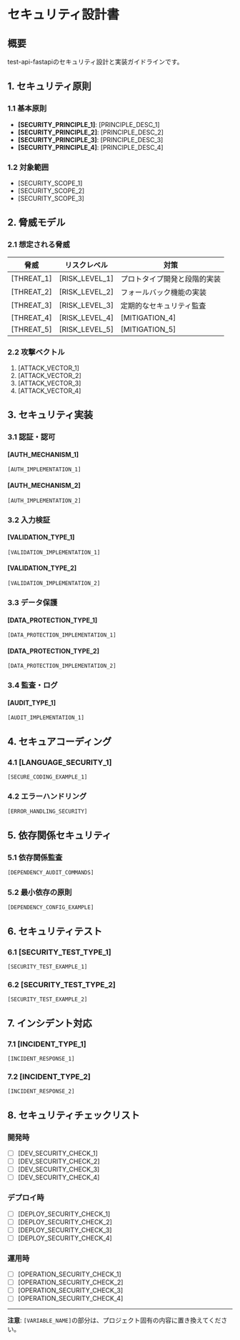 # セキュリティ設計書

## 概要

test-api-fastapiのセキュリティ設計と実装ガイドラインです。

## 1. セキュリティ原則

### 1.1 基本原則
- **[SECURITY_PRINCIPLE_1]**: [PRINCIPLE_DESC_1]
- **[SECURITY_PRINCIPLE_2]**: [PRINCIPLE_DESC_2]
- **[SECURITY_PRINCIPLE_3]**: [PRINCIPLE_DESC_3]
- **[SECURITY_PRINCIPLE_4]**: [PRINCIPLE_DESC_4]

### 1.2 対象範囲
- [SECURITY_SCOPE_1]
- [SECURITY_SCOPE_2]
- [SECURITY_SCOPE_3]

## 2. 脅威モデル

### 2.1 想定される脅威

| 脅威 | リスクレベル | 対策 |
|------|------------|------|
| [THREAT_1] | [RISK_LEVEL_1] | プロトタイプ開発と段階的実装 |
| [THREAT_2] | [RISK_LEVEL_2] | フォールバック機能の実装 |
| [THREAT_3] | [RISK_LEVEL_3] | 定期的なセキュリティ監査 |
| [THREAT_4] | [RISK_LEVEL_4] | [MITIGATION_4] |
| [THREAT_5] | [RISK_LEVEL_5] | [MITIGATION_5] |

### 2.2 攻撃ベクトル
1. [ATTACK_VECTOR_1]
2. [ATTACK_VECTOR_2]
3. [ATTACK_VECTOR_3]
4. [ATTACK_VECTOR_4]

## 3. セキュリティ実装

### 3.1 認証・認可

#### [AUTH_MECHANISM_1]
```[AUTH_LANGUAGE_1]
[AUTH_IMPLEMENTATION_1]
```

#### [AUTH_MECHANISM_2]
```[AUTH_LANGUAGE_2]
[AUTH_IMPLEMENTATION_2]
```

### 3.2 入力検証

#### [VALIDATION_TYPE_1]
```[VALIDATION_LANGUAGE_1]
[VALIDATION_IMPLEMENTATION_1]
```

#### [VALIDATION_TYPE_2]
```[VALIDATION_LANGUAGE_2]
[VALIDATION_IMPLEMENTATION_2]
```

### 3.3 データ保護

#### [DATA_PROTECTION_TYPE_1]
```[DATA_PROTECTION_LANGUAGE_1]
[DATA_PROTECTION_IMPLEMENTATION_1]
```

#### [DATA_PROTECTION_TYPE_2]
```[DATA_PROTECTION_LANGUAGE_2]
[DATA_PROTECTION_IMPLEMENTATION_2]
```

### 3.4 監査・ログ

#### [AUDIT_TYPE_1]
```[AUDIT_LANGUAGE_1]
[AUDIT_IMPLEMENTATION_1]
```

## 4. セキュアコーディング

### 4.1 [LANGUAGE_SECURITY_1]

```[LANGUAGE_1]
[SECURE_CODING_EXAMPLE_1]
```

### 4.2 エラーハンドリング

```[LANGUAGE_1]
[ERROR_HANDLING_SECURITY]
```

## 5. 依存関係セキュリティ

### 5.1 依存関係監査

```bash
[DEPENDENCY_AUDIT_COMMANDS]
```

### 5.2 最小依存の原則

```[DEPENDENCY_CONFIG_FORMAT]
[DEPENDENCY_CONFIG_EXAMPLE]
```

## 6. セキュリティテスト

### 6.1 [SECURITY_TEST_TYPE_1]

```[TEST_LANGUAGE]
[SECURITY_TEST_EXAMPLE_1]
```

### 6.2 [SECURITY_TEST_TYPE_2]

```[TEST_LANGUAGE]
[SECURITY_TEST_EXAMPLE_2]
```

## 7. インシデント対応

### 7.1 [INCIDENT_TYPE_1]

```[INCIDENT_LANGUAGE_1]
[INCIDENT_RESPONSE_1]
```

### 7.2 [INCIDENT_TYPE_2]

```[INCIDENT_LANGUAGE_2]
[INCIDENT_RESPONSE_2]
```

## 8. セキュリティチェックリスト

### 開発時
- [ ] [DEV_SECURITY_CHECK_1]
- [ ] [DEV_SECURITY_CHECK_2]
- [ ] [DEV_SECURITY_CHECK_3]
- [ ] [DEV_SECURITY_CHECK_4]

### デプロイ時
- [ ] [DEPLOY_SECURITY_CHECK_1]
- [ ] [DEPLOY_SECURITY_CHECK_2]
- [ ] [DEPLOY_SECURITY_CHECK_3]
- [ ] [DEPLOY_SECURITY_CHECK_4]

### 運用時
- [ ] [OPERATION_SECURITY_CHECK_1]
- [ ] [OPERATION_SECURITY_CHECK_2]
- [ ] [OPERATION_SECURITY_CHECK_3]
- [ ] [OPERATION_SECURITY_CHECK_4]

---

**注意**: `[VARIABLE_NAME]`の部分は、プロジェクト固有の内容に置き換えてください。